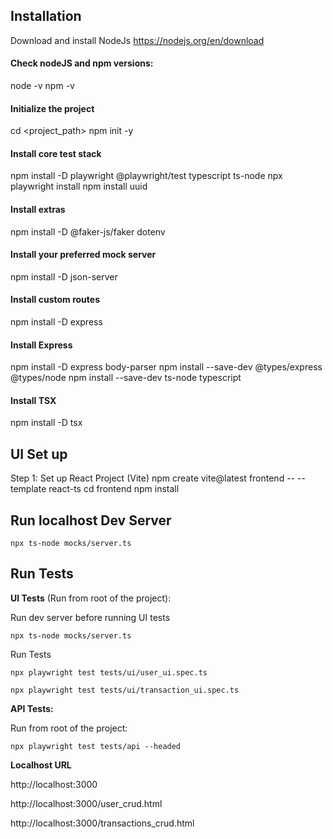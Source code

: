 
## Installation

Download and install NodeJs https://nodejs.org/en/download

#### Check nodeJS and npm versions:

node -v
npm -v

#### Initialize the project

cd <project_path>
npm init -y

#### Install core test stack

npm install -D playwright @playwright/test typescript ts-node
npx playwright install
npm install uuid

#### Install extras

npm install -D @faker-js/faker dotenv

#### Install your preferred mock server

npm install -D json-server

#### Install custom routes

npm install -D express

#### Install Express

npm install -D express body-parser
npm install --save-dev @types/express @types/node
npm install --save-dev ts-node typescript

#### Install TSX

npm install -D tsx

## UI Set up

Step 1: Set up React Project (Vite)
npm create vite@latest frontend -- --template react-ts
cd frontend
npm install

## Run localhost Dev Server

`npx ts-node mocks/server.ts`

## Run Tests

**UI Tests** (Run from root of the project):

Run dev server before running UI tests

`npx ts-node mocks/server.ts`

Run Tests

`npx playwright test tests/ui/user_ui.spec.ts`

`npx playwright test tests/ui/transaction_ui.spec.ts`

**API Tests:** 

Run from root of the project:

`npx playwright test tests/api --headed`

**Localhost URL**

http://localhost:3000

http://localhost:3000/user_crud.html

http://localhost:3000/transactions_crud.html

